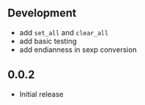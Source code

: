 
## Development
- add `set_all` and `clear_all`
- add basic testing
- add endianness in sexp conversion

## 0.0.2
- Initial release
